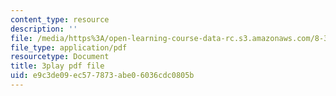 ```yaml
---
content_type: resource
description: ''
file: /media/https%3A/open-learning-course-data-rc.s3.amazonaws.com/8-334-statistical-mechanics-ii-statistical-physics-of-fields-spring-2014/e9c3de09ec577873abe06036cdc0805b_opL7d8vY0KA.pdf
file_type: application/pdf
resourcetype: Document
title: 3play pdf file
uid: e9c3de09-ec57-7873-abe0-6036cdc0805b
---
```

